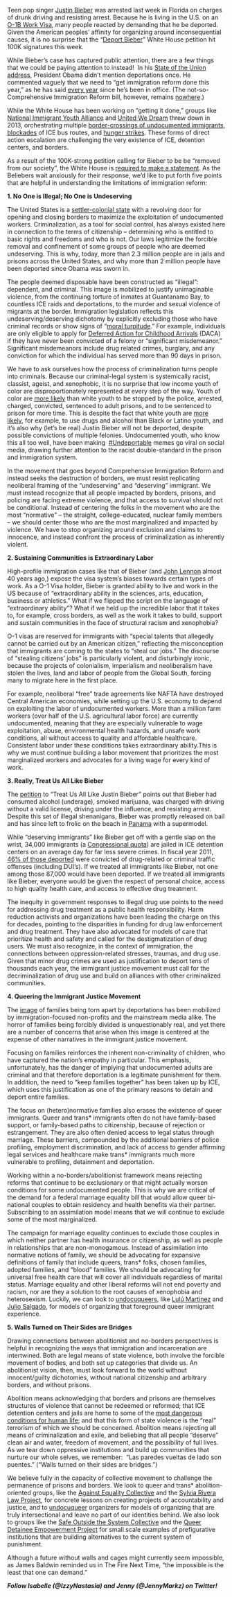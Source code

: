 <p><span>Teen pop singer </span><a href="http://www.leegly.com/wp-content/uploads/2014/01/justin-bieber-the-key-perfume-650-430.jpg" target="_blank"><span>Justin Bieber</span></a><span> was arrested last week in Florida on charges of drunk driving and resisting arrest. Because he is living in the U.S. on an </span><a href="http://www.uscis.gov/working-united-states/temporary-workers/o-1-individuals-extraordinary-ability-or-achievement/o-1-visa-individuals-extraordinary-ability-or-achievement" target="_blank"><span>O-1B Work Visa</span></a><span>, many people reacted by demanding that he be deported. Given the American peoples’ affinity for organizing around inconsequential causes, it is no surprise that the “</span><a href="http://www.washingtontimes.com/news/2014/jan/29/deport-bieber-petition-succeeds-earns-votes-demand/" target="_blank"><span>Deport Bieber</span></a><span>” White House petition hit 100K signatures this week. </span></p>
<p><span>While Bieber’s case has captured public attention, there are a few things that we could be paying attention to instead!</span><span> &nbsp;</span><span>In his </span><a href="http://www.cbsnews.com/news/obamas-2014-state-of-the-union-address-full-text/" target="_blank"><span>State of the Union address</span></a><span>, President Obama didn’t mention deportations once. He commented vaguely that we need to “get immigration reform done this year,” as he has said </span><a href="http://www.youtube.com/watch?v=4XO2NrMpJ5M&amp;feature=youtu.be" target="_blank"><span>every year</span></a><span> since he’s been in office. (The not-so-Comprehensive Immigration Reform bill, however, remains </span><a href="http://colorlines.com/archives/2013/12/whatever_happened_to_comprehensive_immigration_reform.html" target="_blank"><span>nowhere</span></a><span>.)</span></p>
<p><span>While the White House has been working on “getting it done,” groups like </span><a href="http://theniya.org" target="_blank"><span>National Immigrant Youth Alliance</span></a><span> and </span><a href="http://unitedwedream.org" target="_blank"><span>United We Dream</span></a><span> threw down in 2013, orchestrating multiple </span><a href="http://youngist.org/post/62716092043/immigrant-youth-escalate-the-fight-to-end-deportations" target="_blank"><span>border-crossings of undocumented immigrants</span></a><span>, </span><a href="http://youngist.org/post/58984486446/breaking-immigrant-youth-block-deportation-bus-in" target="_blank"><span>blockades</span></a><span> of ICE bus routes, and </span><a href="http://youngist.org/post/56464570671/dream-9-refuse-food-spur-national-action-around" target="_blank"><span>hunger strikes</span></a><span>. These forms of direct action escalation are challenging the very existence of ICE, detention centers, and borders.</span></p>
<p><span>As a result of the 100K-strong petition calling for Bieber to be be “removed from our society”, the White House is </span><a href="http://abcnews.go.com/Entertainment/white-house-address-petition-deport-justin-bieber/story?id=22284038" target="_blank"><span>required to make a statement</span></a><span>. As the Beliebers wait anxiously for their response, we’d like to put forth five points that are helpful in understanding the limitations of immigration reform:</span><strong><!-- more --></strong></p>
<p><strong>1. No One is Illegal; No One is Undeserving</strong></p>
<p>The United States is a <a href="http://en.wikipedia.org/wiki/Settler_colonialism" target="_blank">settler-colonial state</a> with a revolving door for opening and closing borders to maximize the exploitation of undocumented workers. Criminalization, as a tool for social control, has always existed here in connection to the terms of citizenship – determining who is entitled to basic rights and freedoms and who is not. Our laws legitimize the forcible removal and confinement of some groups of people who are deemed undeserving. This is why, today, more than 2.3 million people are in jails and prisons across the United States, and why more than 2 million people have been deported since Obama was sworn in.<span><!-- more --></span></p>

<p><span>The people deemed disposable have been constructed as “illegal”: dependent, and criminal. This image is mobilized to justify unimaginable violence, from the continuing torture of inmates at Guantanamo Bay, to countless ICE raids and deportations, to the murder and sexual violence of migrants at the border. Immigration legislation reflects this undeserving/deserving dichotomy by explicitly excluding those who have criminal records or show signs of “</span><a href="http://www.justice.gov/usao/eousa/foia_reading_room/usam/title9/crm01934.htm" target="_blank"><span>moral turpitude</span></a><span>.” </span><span>For example, individuals are only eligible to apply for </span><a href="http://immigrationequality.org/issues/immigration-basics/daca/" target="_blank"><span>Deferred Action for Childhood Arrivals</span></a><span> (DACA) if they have never been convicted of a felony or “significant misdemeanor.” Significant misdemeanors include drug related crimes, burglary, and any conviction for which the individual has served more than 90 days in prison.</span></p>

<p><span>We have to ask ourselves how the process of criminalization turns people into criminals. Because our criminal-legal system is systemically racist, classist, ageist, and xenophobic, it is no surprise that low income youth of color are disproportionately represented at every step of the way. Youth of color are </span><a href="http://fairsentencingofyouth.org/the-issue/advocacy-resource-bank/racial-inequality-in-youth-sentencing/" target="_blank"><span>more likely</span></a><span> than white youth to be stopped by the police, arrested, charged, convicted, sentenced to adult prisons, and to be sentenced to prison for more time. This is despite the fact that white youth are </span><a href="http://www.dukehealth.org/health_library/news/white-and-hispanic-teens-more-likely-to-abuse-drugs-than-african-americans" target="_blank"><span>more likely</span></a><span>, for example, to </span><span>use drugs and alcohol than Black or Latino youth, and it’s also </span><span>why (let’s be real) Justin Bieber will not be deported, despite possible convictions of multiple felonies.</span><span> Undocumented youth, who know this all too well, have been making &nbsp;</span><a href="http://youngist.org/post/74739397696/undocuyouth-respond-to-bieber-arrest-and-proposed" target="_blank"><span>#Undeportable</span></a><span> memes go viral on social media, drawing further attention to the racist double-standard in the prison and immigration system.</span></p>
<p><span>In the movement that goes beyond Comprehensive Immigration Reform and instead seeks the destruction of borders, we must resist replicating neoliberal framing of the “undeserving” and “deserving” immigrant. We must instead recognize that all people impacted by borders, prisons, and policing are facing extreme violence, and that access to survival should not be conditional. Instead of centering the folks in the movement who are the most “normative” </span><span>–</span><span> the straight, college-educated, nuclear family members </span><span>– </span><span>we should center those who are the most marginalized and impacted by violence. We have to stop organizing around exclusion and claims to innocence, and instead confront the process of criminalization as inherently violent.</span></p>
<p><strong>2. Sustaining Communities is Extraordinary Labor</strong></p>
<p><span>High-profile immigration cases like that of Bieber (and </span><a href="http://www.npr.org/templates/story/story.php?storyId=130401193" target="_blank"><span>John Lennon</span></a><span> almost 40 years ago,) expose the visa system’s biases towards certain types of work. As a O-1 Visa holder, Bieber is granted ability to live and work in the US because of </span><span>“extraordinary ability in the sciences, arts, education, business or athletics.” </span><span>What if we flipped the script on the language of “extraordinary ability”? What if we held up the incredible labor that it takes to, for example, cross borders, as well as the work it takes to build, support and sustain communities in the face of structural racism and xenophobia?</span></p>
<p><span>O-1 visas are reserved for immigrants with “special talents that allegedly cannot be carried out by an American citizen,” reflecting the misconception that immigrants are coming to the states to “steal our jobs.” The discourse of “stealing citizens’ jobs” is particularly violent, and disturbingly ironic, because the projects of colonialism, imperialism and neoliberalism have stolen the lives, land and labor of people from the Global South, forcing many to migrate here in the first place.</span></p>
<p><span>For example, neoliberal “free” trade agreements like NAFTA have destroyed Central American economies, while setting up the U.S. economy to depend on exploiting the labor of undocumented workers. </span><span>More than a million farm workers (over half of the U.S. agricultural labor force) are currently undocumented, meaning that they are especially vulnerable to wage exploitation, abuse, environmental health hazards, and unsafe work conditions, all without access to quality and affordable healthcare. Consistent labor under these conditions takes </span><span>extraordinary</span><span> ability.This is why we must continue building a labor movement that prioritizes the most marginalized workers and advocates for a living wage for </span><span>every</span><span> kind of work.</span></p>
<p><strong>3. Really, Treat Us All Like Bieber</strong></p>
<p><span>The </span><a href="http://act.presente.org/sign/undocumentedbeliebers/" target="_blank"><span>petition</span></a><span> to “Treat Us All Like Justin Bieber” points out that Bieber had consumed alcohol (underage), smoked marijuana, was charged with driving without a valid license, driving under the influence, and resisting arrest. Despite this set of illegal shenanigans, Bieber was promptly released on bail and has since left to frolic on the beach in </span><a href="http://www.nydailynews.com/entertainment/gossip/justin-bieber-justin-bieber-spotted-panama-beach-article-1.1591351" target="_blank"><span>Panama</span></a><span> with a supermodel.</span></p>
<p><span>While “deserving immigrants” like Bieber get off with a gentle slap on the wrist, 34,000 immigrants (a </span><a href="http://www.nydailynews.com/opinion/immigrants-jailed-hit-number-article-1.1583488" target="_blank"><span>Congressional quota</span></a><span>) are jailed in ICE detention centers on an average day for far less severe crimes. In fiscal year 2011, </span><a href="http://cis.org/revolving-door-deportations-of-criminal-illegal-immigrants" target="_blank"><span>46% of those deported</span></a><span> were convicted of drug-related or criminal traffic offenses (including DUI’s). If we treated all immigrants like Bieber, not one among those 87,000 would have been deported. If we treated all immigrants like Bieber, everyone would be given the respect of personal choice, access to high quality health care, and access to effective drug treatment.</span></p>
<p><span>The inequity in government responses to illegal drug use points to the need for addressing drug treatment as a public health responsibility. Harm reduction activists and organizations have been leading the charge on this for decades, pointing to the disparities in funding for drug law enforcement and drug treatment. They have also advocated for models of care that prioritize health and safety and called for the destigmatization of drug users. We must also recognize, in the context of immigration, the connections between oppression-related stresses, traumas, and drug use. Given that minor drug crimes are used as justification to deport tens of thousands each year, the immigrant justice movement must call for the decriminalization of drug use and build on alliances with other criminalized communities.</span></p>
<p><strong>4. Queering the Immigrant Justice Movement</strong></p>
<p><span>The </span><a href="https://www.facebook.com/photo.php?fbid=625519624149977&amp;set=a.261018363933440.53827.256159477752662&amp;type=1" target="_blank"><span>image</span></a><span> of families being torn apart by deportations has been mobilized by immigration-focused non-profits and the mainstream media alike. The horror of families being forcibly divided is unquestionably real, and yet there are a number of concerns that arise when this image is centered at the expense of other narratives in the immigrant justice movement.</span></p>
<p><span>Focusing on families reinforces the inherent non-criminality of children, who have captured the nation’s empathy in particular. This emphasis, unfortunately, has the danger of implying that undocumented adults </span><span>are</span><span> criminal and that therefore deportation is a legitimate punishment for them. In addition, the need to “keep families together” has been taken up by ICE, which uses this justification as one of the primary reasons to detain and deport entire families.</span></p>
<p><span>The focus on (hetero)normative families also erases the existence of queer immigrants. Queer and trans* immigrants often do not have family-based support, or family-based paths to citizenship, because of rejection or estrangement. They are also often denied access to legal status through marriage. These barriers, compounded by the additional barriers of police profiling, employment discrimination, and lack of access to gender affirming legal services and healthcare make trans* immigrants much more vulnerable to profiling, detainment and deportation.</span></p>
<p><span>Working within a no-borders/abolitionist framework means rejecting reforms that continue to be exclusionary or that might actually worsen conditions for some undocumented people. This is why we are critical of the demand for a federal marriage equality bill that would allow queer bi-national couples to obtain residency and health benefits via their partner. Subscribing to an assimilation model means that we will continue to exclude some of the most marginalized.</span></p>
<p><span>The campaign for marriage equality continues to exclude those couples in which neither partner has health insurance or citizenship, as well as people in relationships that are non-monogamous. Instead of assimilation into normative notions of family, we should be advocating for expansive definitions of family that include queers, trans* folks, chosen families, adopted families, </span><span>and </span><span>“blood” families. We should be advocating for universal free health care that will cover all individuals regardless of marital status. Marriage equality and other liberal reforms will not end poverty and racism, nor are they a solution to the root causes of xenophobia and heterosexism. Luckily, we can look to </span><a href="http://www.huffingtonpost.com/prerna-lal/how-queer-undocumented_b_2973670.html" target="_blank"><span>undocuqueers</span></a><span>, like </span><a href="http://www.autostraddle.com/undocumented-queer-how-lulu-martinez-is-melting-borders-186982/" target="_blank"><span>Lul<span id="docs-internal-guid-7d0a70ce-e8ba-909b-fb94-683f6ce65046"><span>ú</span></span> Martinez</span></a><span> and </span><a href="http://juliosalgado83.tumblr.com/" target="_blank"><span>Julio Salgado</span></a><span>, for models of organizing that foreground queer immigrant experience.</span></p>
<p><strong>5. Walls Turned on Their Sides are Bridges</strong></p>
<p>Drawing connections between abolitionist and no-borders perspectives is helpful in recognizing the ways that immigration and incarceration are intertwined. Both are legal means of state violence, both involve the forcible movement of bodies, and both set up categories that divide us. An abolitionist vision, then, must look forward to the world without innocent/guilty dichotomies, without national citizenship and arbitrary borders, and without prisons.</p>
<p><span>Abolition means acknowledging that borders and prisons are themselves structures of violence that cannot be redeemed or reformed; that ICE detention centers and jails are home to some of the </span><a href="http://www.thenation.com/blog/174263/suicides-or-hate-crimes-immigrant-detention" target="_blank"><span>most dangerous conditions for human life</span></a><span>; and that this form of state violence is the “real” terrorism of which we should be concerned.</span><span> </span><span>Abolition means rejecting all means of criminalization and exile, and beliebing that all people “deserve” clean air and water, freedom of movement, and the possibility of full lives. As we tear down oppressive institutions and build up communities that nurture our whole selves, we remember: &nbsp;“Las paredes vueltas de lado son puentes.” (“Walls turned on their sides are bridges.”)</span></p>
<p><span>We believe fully in the capacity of collective movement to challenge the permanence of prisons and borders. We look to queer and trans* abolition-oriented groups, like the </span><a href="http://againstequality.org/" target="_blank"><span>Against Equality Collective</span></a><span> and the </span><a href="http://srlp.org/" target="_blank"><span>Sylvia Rivera Law Project</span></a><span>, for concrete lessons on creating projects of accountability and justice, and to </span><a href="http://www.huffingtonpost.com/prerna-lal/how-queer-undocumented_b_2973670.html" target="_blank"><span>undocuqueer</span></a><span> organizers for models of organizing that are truly intersectional and leave no part of our identities behind. We also look to groups like the </span><a href="http://alp.org/community/sos" target="_blank"><span>Safe Outside the System Collective</span></a><span> </span><span>and the </span><a href="http://qdep.org" target="_blank"><span>Queer Detainee Empowerment Project</span></a><span> for small scale examples of prefigurative institutions that are building alternatives to the current system of punishment.</span></p>
<p><span>Although a future without walls and cages might currently seem impossible, as James Baldwin reminded us in </span><span>The Fire Next Time</span><span>, “the impossible is the least that one can demand.”</span></p>
<p><em><strong>Follow Isabelle (@IzzyNastasia) and Jenny (@JennyMarkz) on Twitter!</strong></em></p>